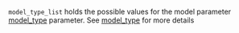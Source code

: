 `model_type_list` holds the possible values for the model parameter [model_type](@ref) parameter. See [model_type](@ref) for more details
